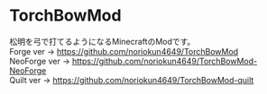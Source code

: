 # TorchBowMod
松明を弓で打てるようになるMinecraftのModです。  
Forge ver → https://github.com/noriokun4649/TorchBowMod  
NeoForge ver → https://github.com/noriokun4649/TorchBowMod-NeoForge  
Quilt ver → https://github.com/noriokun4649/TorchBowMod-quilt
